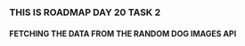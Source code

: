 <h3>THIS IS ROADMAP DAY 20 TASK 2 </h3>
<h4> FETCHING THE DATA FROM THE RANDOM DOG IMAGES API </h4>
